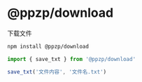 # @ppzp/download

下载文件

``` bash
npm install @ppzp/download
```

``` js
import { save_txt } from '@ppzp/download'

save_txt('文件内容', '文件名.txt')
```
